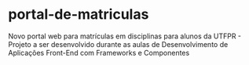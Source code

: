 # portal-de-matriculas
Novo portal web para matrículas em disciplinas para alunos da UTFPR - Projeto a ser desenvolvido durante as aulas de Desenvolvimento de Aplicações Front-End com Frameworks e Componentes
